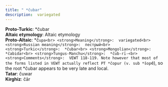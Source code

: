 ```yaml
---
title: " *čubar"
description:  variegated
---
```


<strong>Proto-Turkic</strong>:  *čubar<br>
<strong>Altaic etymology</strong>:  Altaic etymology<br>
<strong> Proto-Altaic</strong>:  *č`upa<br>
<strong>Meaning</strong>:  variegated<br>
<strong>Russian meaning</strong>:  пестрый<br>
<strong>Turkic</strong>:  *čubar<br>
<strong>Mongolian</strong>:  *čabidar<br>
<strong>Tungus-Manchu</strong>:  *čub-rī-<br>
<strong>Comments</strong>:  VEWT 118-119. Note however that most of the forms listed in VEWT actually reflect PT *čopur (v. sub *šop`é), so the root *čubar appears to be very late and local.<br>
<strong>Tatar</strong>:  čuwar<br>
<strong>Kirghiz</strong>:  čār<br>


